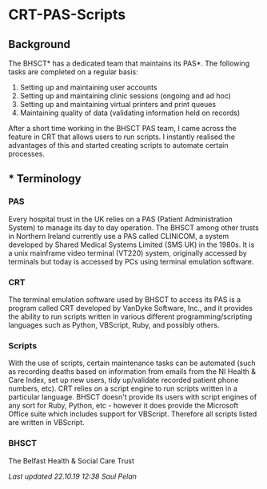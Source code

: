 # CRT-PAS-Scripts
## Background
The BHSCT* has a dedicated team that maintains its PAS*. The following tasks are completed on a regular basis:
1. Setting up and maintaining user accounts
1. Setting up and maintaining clinic sessions (ongoing and ad hoc)
1. Setting up and maintaining virtual printers and print queues
1. Maintaining quality of data (validating information held on records)

After a short time working in the BHSCT PAS team, I came across the feature in CRT that allows users to run scripts. I instantly realised the advantages of this and started creating scripts to automate certain processes. 
## * Terminology
### PAS
Every hospital trust in the UK relies on a PAS (Patient Administration System) to manage its day to day operation. The BHSCT among other trusts in Northern Ireland currently use a PAS called CLINiCOM, a system developed by Shared Medical Systems Limited (SMS UK) in the 1980s. It is a unix mainframe video terminal (VT220) system, originally accessed by terminals but today is accessed by PCs using terminal emulation software.
### CRT
The terminal emulation software used by BHSCT to access its PAS is a program called CRT developed by VanDyke Software, Inc., and it provides the ability to run scripts written in various different programming/scripting languages such as Python, VBScript, Ruby, and possibly others. 
### Scripts
With the use of scripts, certain maintenance tasks can be automated (such as recording deaths based on information from emails from the NI Health & Care Index, set up new users, tidy up/validate recorded patient phone numbers, etc).
CRT relies on a script engine to run scripts written in a particular language. BHSCT doesn't provide its users with script engines of any sort for Ruby, Python, etc - however it does provide the Microsoft Office suite which includes support for VBScript. Therefore all scripts listed are written in VBScript.
### BHSCT
The Belfast Health & Social Care Trust

*Last updated 22.10.19 12:38 Saul Pelan*
